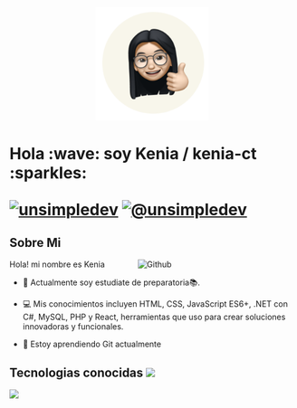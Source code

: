 <p align="center">
    <img width="200" src="https://github.com/Kathryn-Jie/Kathryn-Jie/blob/main/kathryn.png">
</p>

<h1 aling= "center"> Hola :wave: soy Kenia / kenia-ct :sparkles:


<p aling= "left"> 
  <a href="https://fb.com/unsimpledev](https://www.facebook.com/share/196n75DV5G/?mibextid=wwXIfr" target="blank"><img align="center" src="https://img.shields.io/badge/Facebook-1877F2?style=for-the-badge&logo=facebook&logoColor=white" alt="unsimpledev"  /></a>
<a href = "mailto:lizbethcaamanotorres@icloud.com" target="blank"><img align="center" src="https://img.shields.io/badge/Gmail-D14836?style=for-the-badge&logo=gmail&logoColor=white" alt="@unsimpledev"  /></a>
  
  </p>
</p>


<h2> Sobre Mi </h2>

<img width="55%" align="right" alt="Github" src="https://raw.githubusercontent.com/onimur/.github/master/.resources/git-header.svg" />

<p align="left"> Hola! mi nombre es Kenia

  
- 🔭 Actualmente soy estudiate de preparatoria📚.
  
- 💻 Mis conocimientos incluyen HTML, CSS, JavaScript ES6+, .NET con C#, MySQL, PHP y React, herramientas que uso para crear soluciones innovadoras y funcionales.

- 🌱 Estoy aprendiendo Git actualmente
  
  
</p>

<h2> Tecnologias conocidas <img src = "https://media2.giphy.com/media/QssGEmpkyEOhBCb7e1/giphy.gif?cid=ecf05e47a0n3gi1bfqntqmob8g9aid1oyj2wr3ds3mg700bl&rid=giphy.gif" width = 32px> </h2>

<p aling= "center">
  <a href ="https://skillicons.dev">
    <img src = "https://skillicons.dev/icons?i=html,css,cs,dotnet,js,mysql,php,ps"/>
  </a>
</p>




